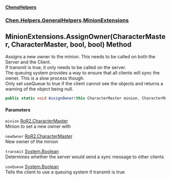 #### [ChensHelpers](index 'index')
### [Chen.Helpers.GeneralHelpers](Chen_Helpers_GeneralHelpers 'Chen.Helpers.GeneralHelpers').[MinionExtensions](Chen_Helpers_GeneralHelpers_MinionExtensions 'Chen.Helpers.GeneralHelpers.MinionExtensions')
## MinionExtensions.AssignOwner(CharacterMaster, CharacterMaster, bool, bool) Method
Assigns a new owner to the minion. This needs to be called on both the Server and the Client.  
If transmit is true, it only needs to be called on the server.  
The queuing system provides a way to ensure that all clients will sync the owner. This is a slow process though.  
Only set useQueue to true if the client cannot see the objects and returns a warning of the object being null.  
```csharp
public static void AssignOwner(this CharacterMaster minion, CharacterMaster newOwner, bool transmit=false, bool useQueue=false);
```
#### Parameters
<a name='Chen_Helpers_GeneralHelpers_MinionExtensions_AssignOwner(CharacterMaster_CharacterMaster_bool_bool)_minion'></a>
`minion` [RoR2.CharacterMaster](https://docs.microsoft.com/en-us/dotnet/api/RoR2.CharacterMaster 'RoR2.CharacterMaster')  
Minion to set a new owner with
  
<a name='Chen_Helpers_GeneralHelpers_MinionExtensions_AssignOwner(CharacterMaster_CharacterMaster_bool_bool)_newOwner'></a>
`newOwner` [RoR2.CharacterMaster](https://docs.microsoft.com/en-us/dotnet/api/RoR2.CharacterMaster 'RoR2.CharacterMaster')  
New owner of the minion
  
<a name='Chen_Helpers_GeneralHelpers_MinionExtensions_AssignOwner(CharacterMaster_CharacterMaster_bool_bool)_transmit'></a>
`transmit` [System.Boolean](https://docs.microsoft.com/en-us/dotnet/api/System.Boolean 'System.Boolean')  
Determines whether the server would send a sync message to other clients
  
<a name='Chen_Helpers_GeneralHelpers_MinionExtensions_AssignOwner(CharacterMaster_CharacterMaster_bool_bool)_useQueue'></a>
`useQueue` [System.Boolean](https://docs.microsoft.com/en-us/dotnet/api/System.Boolean 'System.Boolean')  
Tells the client to use a queuing system if transmit is true
  
